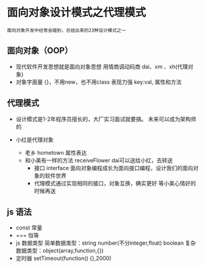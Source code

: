 # 面向对象设计模式之代理模式
    面向对象开发中经常会碰到，总结出来的23种设计模式之一
## 面向对象（OOP）
- 现代软件开发思想就是面向对象思想
    用情商调动码商
    dai、xm 、xh(代理对象)
- 对象字面量
    {}，不用new，也不用class
    表现力强 key:val,
    属性和方法

## 代理模式
- 设计模式是1-2年程序员擅长的，大厂实习面试就要搞。
    未来可以成为架构师的

- 小红是代理对象
   - 老乡 hometown 属性表达
   - 和小美有一样的方法 receiveFlower
        dai可以送给小红，去转送
       - 接口 interface
            面向对象编程成长为面向接口编程，设计我们的面向对象的软件世界
       - 代理模式通过实现相同的接口，对象互换，确实更好
            等小美心情好的时候再送

## js 语法
- const 常量
- === 恒等
- js 数据类型
    简单数据类型：string number(不分integer,float) boolean 
    复杂数据类型：object(array,function,{}) 
- 定时器
    setTimeout(function() {},2000)